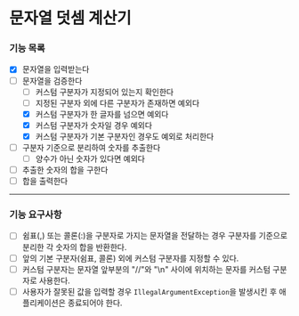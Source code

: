 # 문자열 덧셈 계산기

### 기능 목록

- [x] 문자열을 입력받는다
- [ ] 문자열을 검증한다
    - [ ] 커스텀 구분자가 지정되어 있는지 확인한다
    - [ ] 지정된 구분자 외에 다른 구분자가 존재하면 예외다
    - [x] 커스텀 구분자가 한 글자를 넘으면 예외다
    - [x] 커스텀 구분자가 숫자일 경우 예외다
    - [x] 커스텀 구분자가 기본 구분자인 경우도 예외로 처리한다
- [ ] 구분자 기준으로 분리하여 숫자를 추출한다
    - [ ] 양수가 아닌 숫자가 있다면 예외다
- [ ] 추출한 숫자의 합을 구한다
- [ ] 합을 출력한다

---

### 기능 요구사항

- [ ] 쉼표(,) 또는 콜론(:)을 구분자로 가지는 문자열을 전달하는 경우 구분자를 기준으로 분리한 각 숫자의 합을 반환한다.
- [ ] 앞의 기본 구분자(쉼표, 콜론) 외에 커스텀 구분자를 지정할 수 있다.
- [ ] 커스텀 구분자는 문자열 앞부분의 "//"와 "\n" 사이에 위치하는 문자를 커스텀 구분자로 사용한다.
- [ ] 사용자가 잘못된 값을 입력할 경우 `IllegalArgumentException`을 발생시킨 후 애플리케이션은 종료되어야 한다.